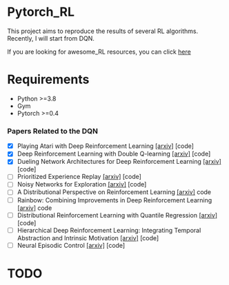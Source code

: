 # Pytorch_RL
This project aims to reproduce the results of several RL algorithms. Recently, I will start from DQN. 

If you are looking for awesome_RL resources, you can click [here]()

# Requirements

- Python >=3.8
- Gym 
- Pytorch >=0.4

### Papers Related to the DQN

- [x] Playing Atari with Deep Reinforcement Learning [[arxiv]](https://www.cs.toronto.edu/~vmnih/docs/dqn.pdf) [code]
- [x] Deep Reinforcement Learning with Double Q-learning [[arxiv]](https://arxiv.org/abs/1509.06461) [code]
- [x] Dueling Network Architectures for Deep Reinforcement Learning [[arxiv]](https://arxiv.org/abs/1511.06581) [code]
- [ ] Prioritized Experience Replay [[arxiv]](https://arxiv.org/abs/1511.05952) [code]
- [ ] Noisy Networks for Exploration [[arxiv]](https://arxiv.org/abs/1706.10295) [code]
- [ ] A Distributional Perspective on Reinforcement Learning [[arxiv]](https://arxiv.org/pdf/1707.06887.pdf) code
- [ ] Rainbow: Combining Improvements in Deep Reinforcement Learning [[arxiv]](https://arxiv.org/abs/1710.02298) code
- [ ] Distributional Reinforcement Learning with Quantile Regression [[arxiv]](https://arxiv.org/pdf/1710.10044.pdf) [code]
- [ ] Hierarchical Deep Reinforcement Learning: Integrating Temporal Abstraction and Intrinsic Motivation  [[arxiv]](https://arxiv.org/abs/1604.06057) [code]
- [ ] Neural Episodic Control [[arxiv]](https://arxiv.org/pdf/1703.01988.pdf) [code]

# TODO

